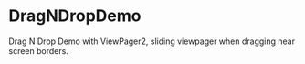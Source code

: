 # DragNDropDemo
Drag N Drop Demo with ViewPager2, sliding viewpager when dragging near screen borders.
